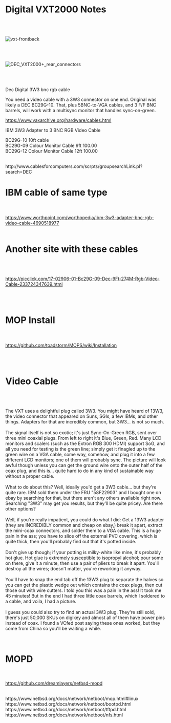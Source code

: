 # Digital VXT2000 Notes

<BR><BR>

![vxt-frontback](https://github.com/user-attachments/assets/4e503bd6-7720-40f8-9c30-4a5fb9ec323d)


<BR><BR>


![DEC_VXT2000+_rear_connectors](https://github.com/user-attachments/assets/13b936c3-89fd-4d66-a64b-da4ec4e1fca3)

<BR><BR>


Dec Digital 3W3 bnc rgb cable

 You need a video cable with a 3W3 connector on one end. Original was likely a DEC BC29G-10.
That, plus 5BNC-to-VGA cables, and 3 F/F BNC barrels, will work with a multisync monitor that handles sync-on-green.

https://www.vaxarchive.org/hardware/cables.html

IBM 3W3 Adapter to 3 BNC RGB Video Cable


BC29G-10  10ft cable<BR>
BC29G-09	Colour Monitor Cable 9ft	100.00<BR>
BC29G-12	Colour Monitor Cable 12ft 100.00<BR>

<BR>
http://www.cablesforcomputers.com/scrpts/groupsearchLink.pl?search=DEC

<BR>

# IBM cable of same type

<BR><BR>
https://www.worthpoint.com/worthopedia/ibm-3w3-adapter-bnc-rgb-video-cable-4690518977
<BR><BR>
# Another site with these cables

<BR><BR>

https://picclick.com/17-02906-01-Bc29G-09-Dec-9Ft-274M-Rgb-Video-Cable-233724347639.html

<BR><BR>

# MOP Install

<BR><BR>
https://github.com/toadstorm/MOPS/wiki/Installation

<BR><BR>

# Video Cable

<BR><BR>

The VXT uses a delightful plug called 3W3. You might have heard of 13W3, the video connector that appeared on Suns, SGIs, a few IBMs, and other things. Adapters for that are incredibly common, but 3W3... is not so much.<BR>
<BR>
The signal itself is not so exotic; it's just Sync-On-Green RGB, sent over three mini coaxial plugs. From left to right it's Blue, Green, Red. Many LCD monitors and scalers (such as the Extron RGB 300 HDMI) support SoG, and all you need for testing is the green line; simply get it finagled up to the green wire on a VGA cable, some way, somehow, and plug it into a few different LCD monitors; one of them will probably sync. The picture will look awful though unless you can get the ground wire onto the outer half of the coax plug, and this is... quite hard to do in any kind of sustainable way without a proper cable.
<BR>
<BR>
What to do about this? Well, ideally you'd get a 3W3 cable... but they're quite rare. IBM sold them under the FRU "58F22903" and I bought one on ebay by searching for that, but there aren't any others available right now. Searching "3W3" may get you results, but they'll be quite pricey. Are there other options?
<BR>
<BR>
Well, if you're really impatient, you could do what I did: Get a 13W3 adapter (they are INCREDIBLY common and cheap on ebay,) break it apart, extract the mini-coax connectors, and solder them to a VGA cable. This is a huge pain in the ass; you have to slice off the external PVC covering, which is quite thick, then you'll probably find out that it's potted inside.
<BR>
<BR>
Don't give up though; if your potting is milky-white like mine, it's probably hot glue. Hot glue is extremely susceptible to isopropyl alcohol; pour some on there, give it a minute, then use a pair of pliers to break it apart. You'll destroy all the wires; doesn't matter, you're reworking it anyway.
<BR>
<BR>
You'll have to snap the end tab off the 13W3 plug to separate the halves so you can get the plastic wedge out which contains the coax plugs, then cut those out with wire cutters. I told you this was a pain in the ass! It took me 45 minutes! But in the end I had three little coax barrels, which I soldered to a cable, and voila, I had a picture.
<BR>
<BR>
I guess you could also try to find an actual 3W3 plug. They're still sold, there's just 50,000 SKUs on digikey and almost all of them have power pins instead of coax. I found a VCfed post saying these ones worked, but they come from China so you'll be waiting a while.

<BR>


# MOPD

<BR>

https://github.com/dreamlayers/netbsd-mopd

<BR>
https://www.netbsd.org/docs/network/netboot/mop.html#linux
<BR>
https://www.netbsd.org/docs/network/netboot/bootpd.html
<BR>
https://www.netbsd.org/docs/network/netboot/tftpd.html
<BR>
https://www.netbsd.org/docs/network/netboot/nfs.html
<BR>

